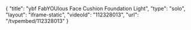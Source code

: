 {
    "title": "ybf FabYOUlous Face Cushion Foundation  Light",
    "type": "solo",
    "layout": "iframe-static",
    "videoId": "112328013",
    "url": "\/tvpembed\/112328013"
}